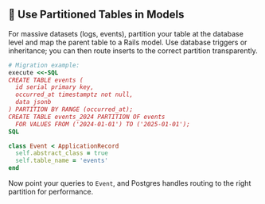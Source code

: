 ## 🎯 Use Partitioned Tables in Models
For massive datasets (logs, events), partition your table at the database level and map the parent table to a Rails model. Use database triggers or inheritance; you can then route inserts to the correct partition transparently.

```ruby
# Migration example:
execute <<-SQL
CREATE TABLE events (
  id serial primary key,
  occurred_at timestamptz not null,
  data jsonb
) PARTITION BY RANGE (occurred_at);
CREATE TABLE events_2024 PARTITION OF events
  FOR VALUES FROM ('2024-01-01') TO ('2025-01-01');
SQL

class Event < ApplicationRecord
  self.abstract_class = true
  self.table_name = 'events'
end
```

Now point your queries to `Event`, and Postgres handles routing to the right partition for performance.